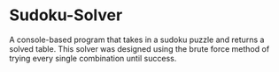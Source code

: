 # Sudoku-Solver
A console-based program that takes in a sudoku puzzle and returns a solved table. This solver was designed using the brute force method of trying every single combination until success.
